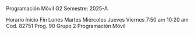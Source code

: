 Programación Móvil G2
Semestre: 2025-A

Horario
Inicio	Fin	Lunes	Martes	Miércoles	Jueves	Viernes
7:50 am	10:20 am		Cod. 82751 Prog. 90 Grupo 2 Programación Móvil			
